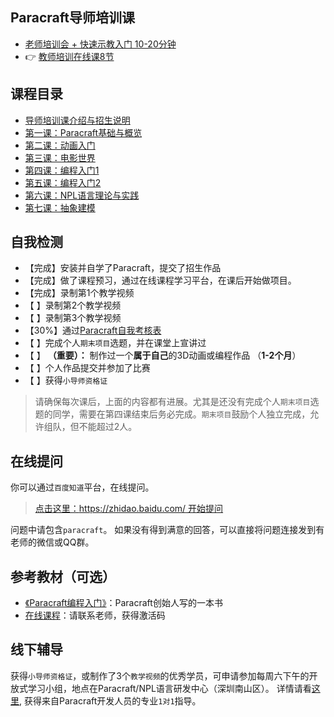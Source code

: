 ## Paracraft导师培训课 
- [老师培训会 + 快速示教入门 10-20分钟](https://keepwork.com/official/open/lessons/intro/teacher_meeting)
- :point_right:  [教师培训在线课8节](https://keepwork.com/official/open/lessons/AI/teachertraining)

## 课程目录
- [导师培训课介绍与招生说明](/official/docs/teach/lessons/0_preface)
- [第一课：Paracraft基础与概览](/official/docs/teach/lessons/1_overview)
- [第二课：动画入门](/official/docs/teach/lessons/2_anim)
- [第三课：电影世界](/official/docs/teach/lessons/3_movie)
- [第四课：编程入门1](/official/docs/teach/lessons/4_code1)
- [第五课：编程入门2](/official/docs/teach/lessons/5_code2)
- [第六课：NPL语言理论与实践](/official/docs/teach/lessons/6_npl)
- [第七课：抽象建模](/official/docs/teach/lessons/7_abstractmodel)

## 自我检测

- 【完成】安装并自学了Paracraft，提交了招生作品
- 【完成】做了课程预习，通过在线课程学习平台，在课后开始做项目。
- 【完成】录制第1个教学视频
- 【 】录制第2个教学视频
- 【 】录制第3个教学视频
- 【30%】通过[Paracraft自我考核表](/official/docs/teach/lessons/paracraft_exams)
- 【 】完成个人`期末项目`选题，并在课堂上宣讲过
- 【 】 **（重要）：** 制作过一个**属于自己**的3D动画或编程作品 （**1-2个月**）
- 【 】个人作品提交并参加了比赛
- 【 】获得`小导师资格证`

> 请确保每次课后，上面的内容都有进展。尤其是还没有完成个人`期末项目`选题的同学，需要在第四课结束后务必完成。`期末项目`鼓励个人独立完成，允许组队，但不能超过2人。

## 在线提问

你可以通过`百度知道`平台，在线提问。

> [点击这里：https://zhidao.baidu.com/ 开始提问](https://zhidao.baidu.com/new) 

问题中请包含`paracraft`。 如果没有得到满意的回答，可以直接将问题连接发到有老师的微信或QQ群。


## 参考教材（可选）
- [《Paracraft编程入门》](https://keepwork.com/s/textbook)：Paracraft创始人写的一本书
- [在线课程](https://keepwork.com/s/lesson)：请联系老师，获得激活码

## 线下辅导

获得`小导师资格证`，或制作了3个`教学视频`的优秀学员，可申请参加每周六下午的开放式学习小组，地点在Paracraft/NPL语言研发中心（深圳南山区）。
详情请看[这里](/official/docs/lessons_guide), 获得来自Paracraft开发人员的专业`1对1`指导。